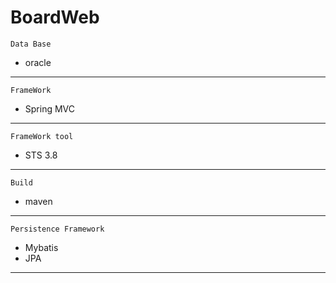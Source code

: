 # BoardWeb
` Data Base `
- oracle
---------------------------------
` FrameWork `
- Spring MVC
---------------------------------
` FrameWork tool `
- STS 3.8
---------------------------------
` Build `
- maven
---------------------------------
` Persistence Framework `
- Mybatis
- JPA
---------------------------------
